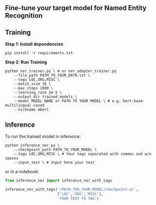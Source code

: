 ## Fine-tune your target model for Named Entity Recognition

## Training

**Step $1$: Install dependencies**

```
pip install -r requirements.txt
```

**Step $2$: Run Training**

``` shell
python ner_trainer.py \ # or ner_adapter_trainer.py
    --file_path PATH_TO_YOUR_DATA.txt \
    --tags LOC,ORG,MISC \
    --batch_size 16 \
    --max_steps 1000 \
    --learning_rate 2e-5 \
    --output_dir trained_models \
    --model MODEL NAME or PATH TO YOUR MODEL \ # e.g. bert-base-multilingual-cased
    --nickname mbert
```
## Inference
To run the trained model in inference:

``` shell
python inference_ner.py \
    --checkpoint_path PATH_TO_YOUR_MODEL \
    --tags LOC,ORG,MISC \ # Your tags separated with commas and w/o spaces
    --input_text \ # Input here your text
```
or in a notebook:
``` python
from inference_ner import inference_ner_with_tags

inference_ner_with_tags('/PATH_TOU_YOUR_MODEL/checkpoint-X/', 
                        ['LOC','ORG','MISC'], 
                        'YOUR TEXT TO TAG')
```                        
